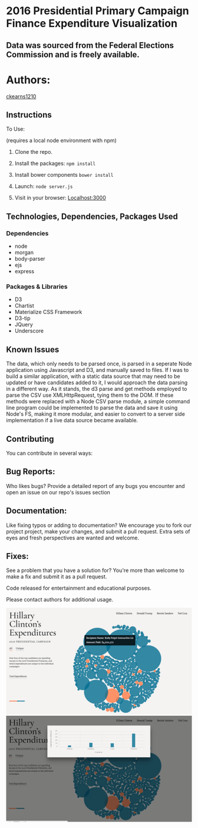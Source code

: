 # 2016 Presidential Primary Campaign Finance Expenditure Visualization

## Data was sourced from the Federal Elections Commission and is freely available.

# Authors:
[ckearns1210](https://github.com/ckearns1210)

## Instructions

To Use:

(requires a local node environment with npm)

1. Clone the repo.

2. Install the packages: `npm install`

3.  Install bower components `bower install`

4. Launch: `node server.js`

5. Visit in your browser: [Localhost:3000](http://Localhost:3000)

## Technologies, Dependencies, Packages Used

### Dependencies

- node
- morgan
- body-parser
- ejs
- express

### Packages & Libraries

- D3
- Chartist
- Materialize CSS Framework
- D3-tip
- JQuery
- Underscore

## Known Issues

The data, which only needs to be parsed once, is parsed in a seperate Node application using Javascript and D3, and manually saved to files.  If I was to build a similar application, with a static data source that may need to be updated or have candidates added to it, I would approach the data parsing in a different way.  As it stands, the d3 parse and get methods employed to parse the CSV use XMLHttpRequest, tying them to the DOM.  If these methods were replaced with a Node CSV parse module, a simple command line program could be implemented to parse the data and save it using Node's FS, making it more modular, and easier to convert to a server side implementation if a live data source became available. 

## Contributing

You can contribute in several ways:

## Bug Reports:

Who likes bugs? Provide a detailed report of any bugs you encounter and open an issue on our repo's issues section

## Documentation:

Like fixing typos or adding to documentation? We encourage you to fork our project project, make your changes, and submit a pull request. Extra sets of eyes and fresh perspectives are wanted and welcome.

## Fixes:

See a problem that you have a solution for? You're more than welcome to make a fix and submit it as a pull request.



Code released for entertainment and educational purposes.

Please contact authors for additional usage.

![alt tag](https://github.com/Ckearns1210/CampaignBubbleViz/blob/master/screenshots/Screen%20Shot%202016-01-02%20at%203.36.58%20PM.png?raw=true)
![alt tag](https://github.com/Ckearns1210/CampaignBubbleViz/blob/master/screenshots/Screen%20Shot%202016-01-02%20at%203.37.06%20PM.png?raw=true)
